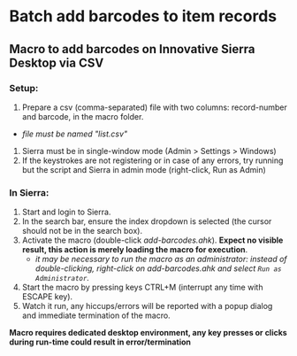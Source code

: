 # Batch add barcodes to item records 

## Macro to add barcodes on Innovative Sierra Desktop via CSV

### Setup:
1. Prepare a csv (comma-separated) file with two columns: record-number and barcode, in the macro folder.
  - *file must be named "list.csv"*
1. Sierra must be in single-window mode (Admin > Settings > Windows)
1. If the keystrokes are not registering or in case of any errors, try running but the script and Sierra in admin mode (right-click, Run as Admin)

### In Sierra:
1. Start and login to Sierra.
1. In the search bar, ensure the index dropdown is selected (the cursor should not be in the search box).
1. Activate the macro (double-click *add-barcodes.ahk*). **Expect no visible result, this action is merely loading the macro for execution**.
    - *it may be necessary to run the macro as an administrator: instead of double-clicking, right-click on *add-barcodes.ahk* and select `Run as Administrator`.*
1. Start the macro by pressing keys CTRL+M (interrupt any time with ESCAPE key).
1. Watch it run, any hiccups/errors will be reported with a popup dialog and immediate termination of the macro.

**Macro requires dedicated desktop environment, any key presses or clicks during run-time could result in error/termination**
